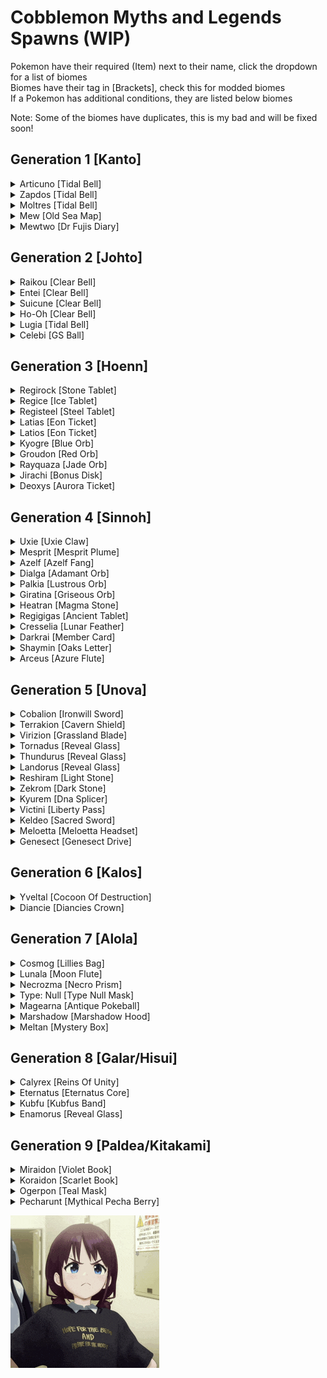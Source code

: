 # Cobblemon Myths and Legends Spawns (WIP)
<p>
Pokemon have their required (Item) next to their name, click the dropdown for a list of biomes<br>
Biomes have their tag in [Brackets], check this for modded biomes<br>
If a Pokemon has additional conditions, they are listed below biomes<br>

Note: Some of the biomes have duplicates, this is my bad and will be fixed soon!
</p>

## Generation 1 [Kanto]
<details> <!--Articuno-->
    <summary>Articuno [Tidal Bell]</summary>
    <br>
    Use <strong>Tidal Bell</strong> In:
    <ul>
    <br>
    <li>Frozen Ocean [minecraft:frozen_ocean]</li>
    <li>Frozen Peaks [minecraft:frozen_peaks]</li>
    <li>Frozen River [minecraft:frozen_river]</li>
    <li>Snowy Beach [minecraft:snowy_beach]</li>
    <li>Snowy Plains [minecraft:snowy_plains]</li>
    <li>Snowy Slopes [minecraft:snowy_slopes]</li>
    <li>Snowy Taiga [minecraft:snowy_taiga]</li>
    <li>Is Cold [#cobblemon:is_cold]</li>
    <li>Is Freezing [#cobblemon:is_freezing]</li>
    <li>Is Snowy Forest [#cobblemon:is_snowy_forest]</li>
    <li>Is Glacial [#cobblemon:is_glacial]</li>
    <li>Is Frozen Ocean [#cobblemon:is_frozen_ocean]</li>
    </ul>
    <p><strong>Required Conditions:</strong></p><ul>
    <li>3 Ice Stones In Inventory</li>
    </ul>
</details> <!--Articuno-->
<details> <!--Zapdos-->
    <summary>Zapdos [Tidal Bell]</summary>
    <br>
    Use <strong>Tidal Bell</strong> In:
    <ul>
    <br>
    <li>Plains [minecraft:plains]</li>
    <li>Savanna [minecraft:savanna]</li>
    <li>Is Sky [#cobblemon:is_sky]</li>
    <li>Is Mountain [#cobblemon:is_mountain]</li>
    </ul>
    <p><strong>Required Conditions:</strong></p><ul>
    <li>3 Thunder Stones In Inventory</li>
    </ul>
</details> <!--Zapdos-->
<details> <!--Moltres-->
    <summary>Moltres [Tidal Bell]</summary>
    <br>
    Use <strong>Tidal Bell</strong> In:
    <ul>
    <br>
    <li>Badlands [minecraft:badlands]</li>
    <li>Windswept Hills [minecraft:windswept_hills]</li>
    <li>Is Volcanic [#cobblemon:is_volcanic]</li>
    <li>Is Thermal [#cobblemon:is_thermal]</li>
    <li>Is Sky [#cobblemon:is_sky]</li>
    </ul>
    <p><strong>Required Conditions:</strong></p><ul>
    <li>3 Fire Stones In Inventory</li>
    </ul>
</details> <!--Moltres-->
<details> <!--Mew-->
    <summary>Mew [Old Sea Map]</summary>
    <br>
    Use <strong>Old Sea Map</strong> In:
    <ul>
    <br>
    <li>Is Jungle [#cobblemon:is_jungle]</li>
    <li>Bamboo Jungle [minecraft:bamboo_jungle]</li>
    <li>Jungle [minecraft:jungle]</li>
    <li>Is Jungle [#cobblemon:is_jungle]</li>
    <li>Is Lush [#cobblemon:is_lush]</li>
    <li>Is Bamboo [#cobblemon:is_bamboo]</li>
    </ul>
    <p><strong>No Other Conditons</strong></p>
</details> <!--Mew-->
<details> <!--Mewtwo-->
    <summary>Mewtwo [Dr Fujis Diary]</summary>
    <br>
    Use <strong>Dr Fujis Diary</strong> In:
    <ul>
    <br>
    <li>Windswept Gravelly Hills [minecraft:windswept_gravelly_hills]</li>
    <li>Dark Forest [minecraft:dark_forest]</li>
    <li>Deep Dark [minecraft:deep_dark]</li>
    <li>Is Cave [#cobblemon:is_cave]</li>
    <li>Is Deep Dark [#cobblemon:is_deep_dark]</li>
    <li>Is Spooky [#cobblemon:is_spooky]</li>
    </ul>
    <p><strong>No Other Conditons</strong></p>
</details> <!--Mewtwo-->

## Generation 2 [Johto]
<details> <!--Raikou-->
    <summary>Raikou [Clear Bell]</summary>
    <br>
    Use <strong>Clear Bell</strong> In:
    <ul>
    <br>
    <li>Plains [minecraft:plains]</li>
    <li>Savanna [minecraft:savanna]</li>
    <li>Savanna Plateau [minecraft:savanna_plateau]</li>
    <li>Is Plains [#cobblemon:is_plains]</li>
    <li>Is Grassland [#cobblemon:is_grassland]</li>
    <li>Is Arid [#cobblemon:is_arid]</li>
    </ul>
    <p><strong>Required Conditions:</strong></p><ul>
    <li>3 Thunder Stones In Inventory</li>
    </ul>
</details> <!--Raikou-->
<details> <!--Entei-->
    <summary>Entei [Clear Bell]</summary>
    <br>
    Use <strong>Clear Bell</strong> In:
    <ul>
    <br>
    <li>Badlands [minecraft:badlands]</li>
    <li>Eroded Badlands [minecraft:eroded_badlands]</li>  
    <li>Nether Wastes [minecraft:nether_wastes]</li>      
    <li>Savanna [minecraft:savanna]</li>
    <li>Windswept Hills [minecraft:windswept_hills]</li>  
    <li>Windswept Forest [minecraft:windswept_forest]</li>
    <li>Is Volcanic [#cobblemon:is_volcanic]</li>
    <li>Is Thermal [#cobblemon:is_thermal]</li>
    <li>Is Badlands [#cobblemon:is_badlands]</li>
    </ul>
    <p><strong>Required Conditions:</strong></p><ul>      
    <li>3 Fire Stones In Inventory</li>
    </ul>
</details> <!--Entei-->
<details> <!--Suicune-->
    <summary>Suicune [Clear Bell]</summary>
    <br>
    Use <strong>Clear Bell</strong> In:
    <ul>
    <br>
    <li>Frozen River [minecraft:frozen_river]</li>
    <li>River [minecraft:river]</li>
    <li>Is Freshwater [#cobblemon:is_freshwater]</li>
    <li>Is Cold Ocean [#cobblemon:is_cold_ocean]</li>
    </ul>
    <p><strong>Required Conditions:</strong></p><ul>
    <li>3 Water Stones In Inventory</li>
    </ul>
</details> <!--Suicune-->
<details> <!--Ho-Oh-->
    <summary>Ho-Oh [Clear Bell]</summary>
    <br>
    Use <strong>Clear Bell</strong> In:
    <ul>
    <br>
    <li>Meadow [minecraft:meadow]</li>
    <li>Sunflower Plains [minecraft:sunflower_plains]</li>
    <li>Flower Forest [minecraft:flower_forest]</li>
    <li>Is Sky [#cobblemon:is_sky]</li>
    <li>Sunflower Plains [minecraft:sunflower_plains]</li>
    <li>Is Summer [#cobblemon:is_summer]</li>
    <li>Meadow [minecraft:meadow]</li>
    <li>Sunflower Plains [minecraft:sunflower_plains]</li>
    <li>Flower Forest [minecraft:flower_forest]</li>
    <li>Is Sky [#cobblemon:is_sky]</li>
    <li>Sunflower Plains [#minecraft:sunflower_plains]</li>
    <li>Is Summer [#cobblemon:is_summer]</li>
    </ul>
    <p><strong>No Other Conditons</strong></p>
</details> <!--Ho-Oh-->
<details> <!--Lugia-->
    <summary>Lugia [Tidal Bell]</summary>
    <br>
    Use <strong>Tidal Bell</strong> In:
    <ul>
    <br>
    <li>Is Deep Ocean [#minecraft:is_deep_ocean]</li>
    <li>Deep Ocean [minecraft:deep_ocean]</li>
    <li>Ocean [minecraft:ocean]</li>
    <li>Is Deep Ocean [#cobblemon:is_deep_ocean]</li>
    <li>Is Ocean [#cobblemon:is_ocean]</li>
    <li>Is Cold Ocean [#cobblemon:is_cold_ocean]</li>
    <li>Is Deep Ocean [#cobblemon:is_deep_ocean]</li>
    <li>Deep Ocean [minecraft:deep_ocean]</li>
    <li>Ocean [minecraft:ocean]</li>
    <li>Is Deep Ocean [#cobblemon:is_deep_ocean]</li>
    <li>Is Ocean [#cobblemon:is_ocean]</li>
    <li>Is Cold Ocean [#cobblemon:is_cold_ocean]</li>
    </ul>
    <p><strong>No Other Conditons</strong></p>
</details> <!--Lugia-->
<details> <!--Celebi-->
    <summary>Celebi [GS Ball]</summary>
    <br>
    Use <strong>GS Ball</strong> In:
    <ul>
    <br>
    <li>Birch Forest [minecraft:birch_forest]</li>
    <li>Dark Forest [minecraft:dark_forest]</li>
    <li>Flower Forest [minecraft:flower_forest]</li>
    <li>Forest [minecraft:forest]</li>
    <li>Jungle [minecraft:jungle]</li>
    <li>Mangrove Swamp [minecraft:mangrove_swamp]</li>
    <li>Meadow [minecraft:meadow]</li>
    <li>Old Growth Birch Forest [minecraft:old_growth_birch_forest]</li>
    <li>Old Growth Pine Taiga [minecraft:old_growth_pine_taiga]</li>    
    <li>Old Growth Spruce Taiga [minecraft:old_growth_spruce_taiga]</li>
    <li>Swamp [minecraft:swamp]</li>
    <li>Is Forest [#cobblemon:is_forest]</li>
    <li>Is Magical [#cobblemon:is_magical]</li>
    <li>Is Lush [#cobblemon:is_lush]</li>
    <li>Cherry Grove [minecraft:cherry_grove]</li>
    <li>Is Spring [#cobblemon:is_spring]</li>
    </ul>
    <p><strong>No Other Conditons</strong></p>
</details> <!--Celebi-->

## Generation 3 [Hoenn]
<details> <!--Regirock-->
    <summary>Regirock [Stone Tablet]</summary>
    <br>
    Use <strong>Stone Tablet</strong> In:
    <ul>
    <br>
    <li>Desert [minecraft:desert]</li>
    <li>Is Desert [#byg:is_desert]</li>
    <li>Desert [#c:desert]</li>
    <li>Is Desert [#wythers:is_desert]</li>
    <li>Ancient Sands [terralith:ancient_sands]</li>
    <li>Desert Canyon [terralith:desert_canyon]</li>
    <li>Cave/desert Caves [terralith:cave/desert_caves]</li>
    <li>Desert Oasis [terralith:desert_oasis]</li>
    <li>Desert Spires [terralith:desert_spires]</li>
    <li>Lush Desert [terralith:lush_desert]</li>
    <li>Red Oasis [terralith:red_oasis]</li>
    <li>Sandstone Valley [terralith:sandstone_valley]</li>
    <li>Badlands Desert [wythers:badlands_desert]</li>
    <li>Desert Island [wythers:desert_island]</li>
    <li>Kwongan Heath [wythers:kwongan_heath]</li>
    <li>Outback Desert [wythers:outback_desert]</li>
    <li>Red Desert [wythers:red_desert]</li>
    <li>Sandy Jungle [wythers:sandy_jungle]</li>
    <li>Is Badlands [#minecraft:is_badlands]</li>
    <li>Mesa [#c:mesa]</li>
    <li>Ashen Savanna [terralith:ashen_savanna]</li>
    <li>Red Oasis [terralith:red_oasis]</li>
    <li>Warped Mesa [terralith:warped_mesa]</li>
    <li>White Mesa [terralith:white_mesa]</li>
    <li>Danakil Desert [wythers:danakil_desert]</li>
    <li>Is Badlands [#minecraft:is_badlands]</li>
    <li>Mesa [#c:mesa]</li>
    <li>Ashen Savanna [terralith:ashen_savanna]</li>
    <li>Red Oasis [terralith:red_oasis]</li>
    <li>Warped Mesa [terralith:warped_mesa]</li>
    <li>White Mesa [terralith:white_mesa]</li>
    <li>Danakil Desert [wythers:danakil_desert]</li>
    </ul>
    <p><strong>Required Conditions:</strong></p><ul>
    <li>Max Y-Level: 63</li>
    </ul>
</details> <!--Regirock-->
<details> <!--Regice-->
    <summary>Regice [Ice Tablet]</summary>
    <br>
    Use <strong>Ice Tablet</strong> In:
    <ul>
    <br>
    <li>Frozen River [minecraft:frozen_river]</li>
    <li>Jagged Peaks [minecraft:jagged_peaks]</li>
    <li>Snowy Beach [minecraft:snowy_beach]</li>
    <li>Snowy Plains [minecraft:snowy_plains]</li>
    <li>Snowy Slopes [minecraft:snowy_slopes]</li>
    <li>Is Frozen Ocean [#cobblemon:is_frozen_ocean]</li>
    <li>Is Glacial [#cobblemon:is_glacial]</li>
    <li>Is Snowy Forest [#cobblemon:is_snowy_forest]</li>
    <li>Is Snowy [#byg:is_snowy]</li>
    <li>Snowy [#c:snowy]</li>
    <li>Is Snowy [#forge:is_snowy]</li>
    <li>Cardinal Tundra [byg:cardinal_tundra]</li>
    <li>Emerald Peaks [terralith:emerald_peaks]</li>
    <li>Scarlet Mountains [terralith:scarlet_mountains]</li>
    <li>Skylands Winter [terralith:skylands_winter]</li>
    <li>Snowy Badlands [terralith:snowy_badlands]</li>
    <li>Crimson Tundra [wythers:crimson_tundra]</li>
    <li>Frozen Island [wythers:frozen_island]</li>
    <li>Snowy Bog [wythers:snowy_bog]</li>
    <li>Snowy Canyon [wythers:snowy_canyon]</li>
    <li>Snowy Peaks [wythers:snowy_peaks]</li>
    <li>Snowy Tundra [wythers:snowy_tundra]</li>
    <li>Is Freezing [#cobblemon:is_freezing]</li>
    <li>Is Peak [#cobblemon:is_peak]</li>
    <li>Is Taiga [#cobblemon:is_taiga]</li>
    <li>Is Tundra [#cobblemon:is_tundra]</li>
    <li>Is Cold [#byg:is_cold]</li>
    <li>Climate Cold [#c:climate_cold]</li>
    <li>Is Cold/overworld [#forge:is_cold/overworld]</li>
    <li>Berry Bog [wythers:berry_bog]</li>
    <li>Frozen River [minecraft:frozen_river]</li>
    <li>Jagged Peaks [minecraft:jagged_peaks]</li>
    <li>Snowy Beach [minecraft:snowy_beach]</li>
    <li>Snowy Plains [minecraft:snowy_plains]</li>
    <li>Snowy Slopes [minecraft:snowy_slopes]</li>
    <li>Is Frozen Ocean [#cobblemon:is_frozen_ocean]</li>
    <li>Is Glacial [#cobblemon:is_glacial]</li>
    <li>Is Snowy Forest [#cobblemon:is_snowy_forest]</li>
    <li>Is Snowy [#byg:is_snowy]</li>
    <li>Snowy [#c:snowy]</li>
    <li>Is Snowy [#forge:is_snowy]</li>
    <li>Cardinal Tundra [byg:cardinal_tundra]</li>
    <li>Emerald Peaks [terralith:emerald_peaks]</li>
    <li>Scarlet Mountains [terralith:scarlet_mountains]</li>
    <li>Skylands Winter [terralith:skylands_winter]</li>
    <li>Snowy Badlands [terralith:snowy_badlands]</li>
    <li>Crimson Tundra [wythers:crimson_tundra]</li>
    <li>Frozen Island [wythers:frozen_island]</li>
    <li>Snowy Bog [wythers:snowy_bog]</li>
    <li>Snowy Canyon [wythers:snowy_canyon]</li>
    <li>Snowy Peaks [wythers:snowy_peaks]</li>
    <li>Snowy Tundra [wythers:snowy_tundra]</li>
    <li>Is Freezing [#cobblemon:is_freezing]</li>
    <li>Is Peak [#cobblemon:is_peak]</li>
    <li>Is Taiga [#cobblemon:is_taiga]</li>
    <li>Is Tundra [#cobblemon:is_tundra]</li>
    <li>Is Cold [#byg:is_cold]</li>
    <li>Climate Cold [#c:climate_cold]</li>
    <li>Is Cold/overworld [#forge:is_cold/overworld]</li>
    <li>Berry Bog [wythers:berry_bog]</li>
    </ul>
    <p><strong>No Other Conditons</strong></p>
</details> <!--Regice-->
<details> <!--Registeel-->
    <summary>Registeel [Steel Tablet]</summary>
    <br>
    Use <strong>Steel Tablet</strong> In:
    <ul>
    <br>
    <li>Deep Dark [minecraft:deep_dark]</li>
    <li>Is Deep Dark [#cobblemon:is_deep_dark]</li>
    <li>Village [#minecraft:village]</li>
    <li>Village [#minecraft:village]</li>
    </ul>
    <p><strong>Required Conditions:</strong></p><ul>
    <li>Needed Nearby Blocks:
        <ul>
        <li>Iron Block</li>
        </ul></li>
    </ul>
</details> <!--Registeel-->
<details> <!--Latias-->
    <summary>Latias [Eon Ticket]</summary>
    <br>
    Use <strong>Eon Ticket</strong> In:
    <ul>
    <br>
    <li>Mirage Isles [terralith:mirage_isles]</li>
    <li>Flower Forest [minecraft:flower_forest]</li>
    <li>Birch Forest [minecraft:birch_forest]</li>
    <li>Is Coast [#cobblemon:is_coast]</li>
    <li>Is Temperate [#cobblemon:is_temperate]</li>
    <li>Is Beach [#cobblemon:is_beach]</li>
    </ul>
    <p><strong>No Other Conditons</strong></p>
</details> <!--Latias-->
<details> <!--Latios-->
    <summary>Latios [Eon Ticket]</summary>
    <br>
    Use <strong>Eon Ticket</strong> In:
    <ul>
    <br>
    <li>Mirage Isles [terralith:mirage_isles]</li>
    <li>Plains [minecraft:plains]</li>
    <li>Mountain Edge [minecraft:mountain_edge]</li>
    <li>Is Coast [#cobblemon:is_coast]</li>
    <li>Is Temperate [#cobblemon:is_temperate]</li>
    <li>Is Beach [#cobblemon:is_beach]</li>
    </ul>
    <p><strong>No Other Conditons</strong></p>
</details> <!--Latios-->
<details> <!--Kyogre-->
    <summary>Kyogre [Blue Orb]</summary>
    <br>
    Use <strong>Blue Orb</strong> In:
    <ul>
    <br>
    <li>Is Ocean [#cobblemon:is_ocean]</li>
    <li>Deep Cold Ocean [minecraft:deep_cold_ocean]</li>
    <li>Deep Frozen Ocean [minecraft:deep_frozen_ocean]</li>
    <li>Deep Ocean [minecraft:deep_ocean]</li>
    <li>Ocean [minecraft:ocean]</li>
    <li>Is Deep Ocean [#cobblemon:is_deep_ocean]</li>
    <li>Is Ocean [#cobblemon:is_ocean]</li>
    </ul>
    <p><strong>No Other Conditons</strong></p>
</details> <!--Kyogre-->
<details> <!--Groudon-->
    <summary>Groudon [Red Orb]</summary>
    <br>
    Use <strong>Red Orb</strong> In:
    <ul>
    <br>
    <li>Is Volcanic [#cobblemon:is_volcanic]</li>       
    <li>Badlands [minecraft:badlands]</li>
    <li>Desert [minecraft:desert]</li>
    <li>Eroded Badlands [minecraft:eroded_badlands]</li>
    <li>Is Volcanic [#cobblemon:is_volcanic]</li>       
    <li>Is Desert [#cobblemon:is_desert]</li>
    <li>Is Arid [#cobblemon:is_arid]</li>
    <li>Is Thermal [#cobblemon:is_thermal]</li>
    </ul>
    <p><strong>No Other Conditons</strong></p>
</details> <!--Groudon-->
<details> <!--Rayquaza-->
    <summary>Rayquaza [Jade Orb]</summary>
    <br>
    Use <strong>Jade Orb</strong> In:
    <ul>
    <br>
    <li>Skylands Autumn [terralith:skylands_autumn]</li>
    <li>Skylands Spring [terralith:skylands_spring]</li>
    <li>Skylands Summer [terralith:skylands_summer]</li>
    <li>Skylands Winter [terralith:skylands_winter]</li>
    <li>Is Jungle [#cobblemon:is_jungle]</li>
    <li>Is Jungle [#minecraft:is_jungle]</li>
    <li>Is Sky [#cobblemon:is_sky]</li>
    <li>Is Highlands [#cobblemon:is_highlands]</li>
    <li>End Highlands [minecraft:end_highlands]</li>
    <li>Is End [#minecraft:is_end]</li>
    <li>Is End [#cobblemon:is_end]</li>
    <li>Is Jungle [#cobblemon:is_jungle]</li>
    <li>Is Jungle [#minecraft:is_jungle]</li>
    </ul>
    <p><strong>No Other Conditons</strong></p>
</details> <!--Rayquaza-->
<details> <!--Jirachi-->
    <summary>Jirachi [Bonus Disk]</summary>
    <br>
    Use <strong>Bonus Disk</strong> In:
    <ul>
    <br>
    <li>Mushroom Fields [minecraft:mushroom_fields]</li>
    <li>Windswept Gravelly Hills [minecraft:windswept_gravelly_hills]</li>
    <li>Is Magical [#cobblemon:is_magical]</li>
    <li>Is Sparse [#cobblemon:is_sparse]</li>
    </ul>
    <p><strong>No Other Conditons</strong></p>
</details> <!--Jirachi-->
<details> <!--Deoxys-->
    <summary>Deoxys [Aurora Ticket]</summary>
    <br>
    Use <strong>Aurora Ticket</strong> In:
    <ul>
    <br>
    <li>The End [minecraft:the_end]</li>
    <li>End Barrens [minecraft:end_barrens]</li>
    <li>End Highlands [minecraft:end_highlands]</li>        
    <li>End Midlands [minecraft:end_midlands]</li>
    <li>Small End Islands [minecraft:small_end_islands]</li>
    <li>Is End [#cobblemon:is_end]</li>
    </ul>
    <p><strong>No Other Conditons</strong></p>
</details> <!--Deoxys-->

## Generation 4 [Sinnoh]
<details> <!--Uxie-->
    <summary>Uxie [Uxie Claw]</summary>
    <br>
    Use <strong>Uxie Claw</strong> In:
    <ul>
    <br>
    <li>Mangrove Swamp [minecraft:mangrove_swamp]</li>
    <li>Swamp [minecraft:swamp]</li>
    <li>Is Swamp [#byg:is_swamp]</li>
    <li>Swamp [#c:swamp]</li>
    <li>Is Swamp [#forge:is_swamp]</li>
    <li>Is Swamp [#wythers:is_swamp]</li>
    <li>Ice Marsh [terralith:ice_marsh]</li>
    <li>Orchid Swampc [terralith:orchid_swampc]</li>
    <li>Billabong [wythers:billabong]</li>
    <li>Is River [#cobblemon:is_river]</li>
    <li>Lantern River [wythers:lantern_river]</li>
    <li>Is River [#minecraft:is_river]</li>
    <li>Tropical Forest River [wythers:tropical_forest_river]</li>
    <li>Is Freshwater [#cobblemon:is_freshwater]</li>
    </ul>
    <p><strong>No Other Conditons</strong></p>
</details> <!--Uxie-->
<details> <!--Mesprit-->
    <summary>Mesprit [Mesprit Plume]</summary>
    <br>
    Use <strong>Mesprit Plume</strong> In:
    <ul>
    <br>
    <li>Mangrove Swamp [minecraft:mangrove_swamp]</li>
    <li>Swamp [minecraft:swamp]</li>
    <li>Is Swamp [#byg:is_swamp]</li>
    <li>Swamp [#c:swamp]</li>
    <li>Is Swamp [#forge:is_swamp]</li>
    <li>Is Swamp [#wythers:is_swamp]</li>
    <li>Ice Marsh [terralith:ice_marsh]</li>
    <li>Orchid Swamp [terralith:orchid_swamp]</li>
    <li>Billabong [wythers:billabong]</li>
    <li>Is River [#cobblemon:is_river]</li>
    <li>Lantern River [wythers:lantern_river]</li>
    <li>Is River [#minecraft:is_river]</li>
    <li>Tropical Forest River [wythers:tropical_forest_river]</li>
    <li>Is Freshwater [#cobblemon:is_freshwater]</li>
    </ul>
    <p><strong>No Other Conditons</strong></p>
</details> <!--Mesprit-->
<details> <!--Azelf-->
    <summary>Azelf [Azelf Fang]</summary>
    <br>
    Use <strong>Azelf Fang</strong> In:
    <ul>
    <br>
    <li>Mangrove Swamp [minecraft:mangrove_swamp]</li>
    <li>Swamp [minecraft:swamp]</li>
    <li>Is Swamp [#byg:is_swamp]</li>
    <li>Swamp [#c:swamp]</li>
    <li>Is Swamp [#forge:is_swamp]</li>
    <li>Is Swamp [#wythers:is_swamp]</li>
    <li>Ice Marsh [terralith:ice_marsh]</li>
    <li>Orchid Swampc [terralith:orchid_swampc]</li>
    <li>Billabong [wythers:billabong]</li>
    <li>Is River [#cobblemon:is_river]</li>
    <li>Lantern River [wythers:lantern_river]</li>
    <li>Is River [#minecraft:is_river]</li>
    <li>Tropical Forest River [wythers:tropical_forest_river]</li>
    <li>Is Freshwater [#cobblemon:is_freshwater]</li>
    </ul>
    <p><strong>No Other Conditons</strong></p>
</details> <!--Azelf-->
<details> <!--Dialga-->
    <summary>Dialga [Adamant Orb]</summary>
    <br>
    Use <strong>Adamant Orb</strong> In:
    <ul>
    <br>
    <li>Mountain Edge [minecraft:mountain_edge]</li>
    <li>Stony Peaks [minecraft:stony_peaks]</li>
    <li>Is Highlands [#cobblemon:is_highlands]</li>
    <li>Is Peak [#cobblemon:is_peak]</li>
    <li>Is Mountain [#cobblemon:is_mountain]</li>
    </ul>
    <p><strong>No Other Conditons</strong></p>
</details> <!--Dialga-->
<details> <!--Palkia-->
    <summary>Palkia [Lustrous Orb]</summary>
    <br>
    Use <strong>Lustrous Orb</strong> In:
    <ul>
    <br>
    <li>Skylands Winter [terralith:skylands_winter]</li>
    <li>The End [minecraft:the_end]</li>
    <li>End Barrens [minecraft:end_barrens]</li>
    <li>End Highlands [minecraft:end_highlands]</li>
    <li>End Midlands [minecraft:end_midlands]</li>
    <li>Small End Islands [minecraft:small_end_islands]</li>
    <li>Skylands Winter [terralith:skylands_winter]</li>
    <li>The End [minecraft:the_end]</li>
    <li>End Barrens [minecraft:end_barrens]</li>
    <li>End Highlands [minecraft:end_highlands]</li>
    <li>End Midlands [minecraft:end_midlands]</li>
    <li>Is End [#cobblemon:is_end]</li>
    <li>Small End Islands [minecraft:small_end_islands]</li>
    </ul>
    <p><strong>No Other Conditons</strong></p>
</details> <!--Palkia-->
<details> <!--Giratina-->
    <summary>Giratina [Griseous Orb]</summary>
    <br>
    Use <strong>Griseous Orb</strong> In:
    <ul>
    <br>
    <li>Soul Sand Valley [minecraft:soul_sand_valley]</li>
    <li>The End [minecraft:the_end]</li>
    <li>Is Nether [#cobblemon:is_nether]</li>
    <li>Is Spooky [#cobblemon:is_spooky]</li>
    <li>Is Nether Wasteland [#cobblemon:is_nether_wasteland]</li>
    </ul>
    <p><strong>No Other Conditons</strong></p>
</details> <!--Giratina-->
<details> <!--Heatran-->
    <summary>Heatran [Magma Stone]</summary>
    <br>
    Use <strong>Magma Stone</strong> In:
    <ul>
    <br>
    <li>Nether Wastes [minecraft:nether_wastes]</li>
    <li>Basalt Deltas [minecraft:basalt_deltas]</li>
    <li>Crimson Forest [minecraft:crimson_forest]</li>
    </ul>
    <p><strong>No Other Conditons</strong></p>
</details> <!--Heatran-->
<details> <!--Regigigas-->
    <summary>Regigigas [Ancient Tablet]</summary>
    <br>
    Use <strong>Ancient Tablet</strong> In:
    <ul>
    <br>
    <li>Is Deep Dark [#cobblemon:is_deep_dark]</li>
    <li>Is Savanna [#minecraft:is_savanna]</li>
    <li>Savanna Plateau [#minecraft:savanna_plateau]</li>
    <li>Is Dark Forest [#wythers:is_dark_forest]</li>
    <li>Savanna Slopes [terralith:savanna_slopes]</li>
    <li>Ashen Savanna [terralith:ashen_savanna]</li>
    <li>Fractured Savanna [terralith:fractured_savanna]</li>
    <li>Savanna Badlands [terralith:savanna_badlands]</li>
    <li>Savanna Slopes [terralith:savanna_slopes]</li>
    <li>Savanna Plateau [minecraft:savanna_plateau]</li>
    <li>Is Savanna [#cobblemon:is_savanna]</li>
    <li>Is Savanna [#minecraft:is_savanna]</li>
    <li>Savanna Plateau [#minecraft:savanna_plateau]</li>
    <li>Is Dark Forest [#wythers:is_dark_forest]</li>
    <li>Savanna Slopes [terralith:savanna_slopes]</li>
    <li>Ashen Savanna [terralith:ashen_savanna]</li>
    <li>Fractured Savanna [terralith:fractured_savanna]</li>
    <li>Savanna Badlands [terralith:savanna_badlands]</li>
    <li>Savanna Slopes [terralith:savanna_slopes]</li>
    <li>Savanna Plateau [minecraft:savanna_plateau]</li>
    <li>Is Savanna [#cobblemon:is_savanna]</li>
    </ul>
    <p><strong>No Other Conditons</strong></p>
</details> <!--Regigigas-->
<details> <!--Cresselia-->
    <summary>Cresselia [Lunar Feather]</summary>
    <br>
    Use <strong>Lunar Feather</strong> In:
    <ul>
    <br>
    <li>Mushroom Fields [minecraft:mushroom_fields]</li>
    <li>Mushroom Field Shore [minecraft:mushroom_field_shore]</li>
    <li>Snowy Tundra [minecraft:snowy_tundra]</li>
    </ul>
    <p><strong>Required Conditions:</strong></p><ul>
    <li>Moon Phase: Waning Gibbous</li>
    <li>Sky Must Not Be Blocked (Fluids Will Not Block)</li>
    <li>Time: Night</li>
    </ul>
</details> <!--Cresselia-->
<details> <!--Darkrai-->
    <summary>Darkrai [Member Card]</summary>
    <br>
    Use <strong>Member Card</strong> In:
    <ul>
    <br>
    <li>Dark Forest [minecraft:dark_forest]</li>
    <li>Swamp [minecraft:swamp]</li>
    <li>Is Spooky [#cobblemon:is_spooky]</li>
    <li>Is Dark [#cobblemon:is_dark]</li>
    <li>Is Deep Dark [#cobblemon:is_deep_dark]</li>
    </ul>
    <p><strong>No Other Conditons</strong></p>
</details> <!--Darkrai-->
<details> <!--Shaymin-->
    <summary>Shaymin [Oaks Letter]</summary>
    <br>
    Use <strong>Oaks Letter</strong> In:
    <ul>
    <br>
    <li>Sunflower Plains [minecraft:sunflower_plains]</li>
    <li>Flower Forest [minecraft:flower_forest]</li>
    <li>Flower Forest [minecraft:flower_forest]</li>
    <li>Meadow [minecraft:meadow]</li>
    <li>Blooming Plateau [terralith:blooming_plateau]</li>
    <li>Blooming Valley [terralith:blooming_valley]</li>
    <li>Lavender Valley [terralith:lavender_valley]</li>
    <li>Sakura Grove [terralith:sakura_grove]</li>
    <li>Sakura Valley [terralith:sakura_valley]</li>
    <li>Is Floral [#cobblemon:is_floral]</li>
    <li>Is Grassland [#cobblemon:is_grassland]</li>
    <li>Is Lush [#cobblemon:is_lush]</li>
    </ul>
    <p><strong>No Other Conditons</strong></p>
</details> <!--Shaymin-->
<details> <!--Arceus-->
    <summary>Arceus [Azure Flute]</summary>
    <br>
    Use <strong>Azure Flute</strong> In:
    <ul>
    <br>
    <li>The End [minecraft:the_end]</li>
    <li>End Barrens [minecraft:end_barrens]</li>
    <li>End Highlands [minecraft:end_highlands]</li>        
    <li>End Midlands [minecraft:end_midlands]</li>
    <li>Small End Islands [minecraft:small_end_islands]</li>
    <li>Dark Forest [minecraft:dark_forest]</li>
    <li>Is Magical [#byg:is_magical]</li>
    <li>Is Dark Forest [#wythers:is_dark_forest]</li>
    <li>Skyris Vale [byg:skyris_vale]</li>
    <li>Amethyst Canyon [terralith:amethyst_canyon]</li>
    <li>Amethyst Rainforest [terralith:amethyst_rainforest]</li>
    <li>Mirage Isles [terralith:mirage_isles]</li>
    <li>Moonlight Grove [terralith:moonlight_grove]</li>
    <li>Moonlight Valley [terralith:moonlight_valley]</li>
    <li>Lantern River [wythers:lantern_river]</li>
    <li>Mushroom Island [wythers:mushroom_island]</li>
    <li>Snowy Thermal Taiga [wythers:snowy_thermal_taiga]</li>
    <li>Is End [#cobblemon:is_end]</li>
    </ul>
    <p><strong>No Other Conditons</strong></p>
</details> <!--Arceus-->

## Generation 5 [Unova]
<details> <!--Cobalion-->
    <summary>Cobalion [Ironwill Sword]</summary>
    <br>
    Use <strong>Ironwill Sword</strong> In:
    <ul>
    <br>
    <li>Is Hill [#minecraft:is_hill]</li>
    <li>Is Highlands [#cobblemon:is_highlands]</li>
    <li>Mountain Slope [#c:mountain_slope]</li>
    <li>Is Slope [#forge:is_slope]</li>
    <li>Blooming Valley [terralith:blooming_valley]</li>
    <li>Forested Highlands [terralith:forested_highlands]</li>
    <li>Lavender Valley [terralith:lavender_valley]</li>
    <li>Lush Valley [terralith:lush_valley]</li>
    <li>Moonlight Valley [terralith:moonlight_valley]</li>
    <li>Sakura Valley [terralith:sakura_valley]</li>
    <li>Savanna Slopes [terralith:savanna_slopes]</li>
    <li>Temperate Highlands [terralith:temperate_highlands]</li>
    <li>Yosemite Lowlands [terralith:yosemite_lowlands]</li>
    <li>Autumnal Crags [wythers:autumnal_crags]</li>
    <li>Ayers Rock [wythers:ayers_rock]</li>
    <li>Icy Crags [wythers:icy_crags]</li>
    <li>Old Growth Taiga Crags [wythers:old_growth_taiga_crags]</li>
    <li>Taiga Crags [wythers:taiga_crags]</li>
    <li>Temperate Rainforest Crags [wythers:temperate_rainforest_crags]</li>
    <li>Thermal Taiga Crags [wythers:thermal_taiga_crags]</li>
    <li>Windswept Jungle [wythers:windswept_jungle]</li>
    <li>Is Mountain [#minecraft:is_mountain]</li>
    <li>Is Hills [#cobblemon:is_hills]</li>
    <li>Is Mountain [#forge:is_mountain]</li>
    <li>Stony Spires [terralith:stony_spires]</li>
    <li>Volcanic Peaks [terralith:volcanic_peaks]</li>
    <li>Windswept Spires [terralith:windswept_spires]</li>
    <li>Yosemite Cliffs [terralith:yosemite_cliffs]</li>
    <li>Tibesti Mountains [wythers:tibesti_mountains]</li>
    </ul>
    <p><strong>No Other Conditons</strong></p>
</details> <!--Cobalion-->
<details> <!--Terrakion-->
    <summary>Terrakion [Cavern Shield]</summary>
    <br>
    Use <strong>Cavern Shield</strong> In:
    <ul>
    <br>
    <li>Is Hill [#minecraft:is_hill]</li>
    <li>Is Highlands [#cobblemon:is_highlands]</li>
    <li>Mountain Slope [#c:mountain_slope]</li>
    <li>Is Slope [#forge:is_slope]</li>
    <li>Blooming Valley [terralith:blooming_valley]</li>
    <li>Forested Highlands [terralith:forested_highlands]</li>
    <li>Lavender Valley [terralith:lavender_valley]</li>
    <li>Lush Valley [terralith:lush_valley]</li>
    <li>Moonlight Valley [terralith:moonlight_valley]</li>
    <li>Sakura Valley [terralith:sakura_valley]</li>
    <li>Savanna Slopes [terralith:savanna_slopes]</li>
    <li>Temperate Highlands [terralith:temperate_highlands]</li>
    <li>Yosemite Lowlands [terralith:yosemite_lowlands]</li>
    <li>Autumnal Crags [wythers:autumnal_crags]</li>
    <li>Ayers Rock [wythers:ayers_rock]</li>
    <li>Icy Crags [wythers:icy_crags]</li>
    <li>Old Growth Taiga Crags [wythers:old_growth_taiga_crags]</li>
    <li>Taiga Crags [wythers:taiga_crags]</li>
    <li>Temperate Rainforest Crags [wythers:temperate_rainforest_crags]</li>
    <li>Thermal Taiga Crags [wythers:thermal_taiga_crags]</li>
    <li>Windswept Jungle [wythers:windswept_jungle]</li>
    <li>Is Mountain [#minecraft:is_mountain]</li>
    <li>Is Hills [#cobblemon:is_hills]</li>
    <li>Is Mountain [#forge:is_mountain]</li>
    <li>Stony Spires [terralith:stony_spires]</li>
    <li>Volcanic Peaks [terralith:volcanic_peaks]</li>
    <li>Windswept Spires [terralith:windswept_spires]</li>
    <li>Yosemite Cliffs [terralith:yosemite_cliffs]</li>
    <li>Tibesti Mountains [wythers:tibesti_mountains]</li>
    </ul>
    <p><strong>No Other Conditons</strong></p>
</details> <!--Terrakion-->
<details> <!--Virizion-->
    <summary>Virizion [Grassland Blade]</summary>
    <br>
    Use <strong>Grassland Blade</strong> In:
    <ul>
    <br>
    <li>Is Hill [#minecraft:is_hill]</li>
    <li>Is Highlands [#cobblemon:is_highlands]</li>
    <li>Mountain Slope [#c:mountain_slope]</li>
    <li>Is Slope [#forge:is_slope]</li>
    <li>Blooming Valley [terralith:blooming_valley]</li>
    <li>Forested Highlands [terralith:forested_highlands]</li>
    <li>Lavender Valley [terralith:lavender_valley]</li>
    <li>Lush Valley [terralith:lush_valley]</li>
    <li>Moonlight Valley [terralith:moonlight_valley]</li>
    <li>Sakura Valley [terralith:sakura_valley]</li>
    <li>Savanna Slopes [terralith:savanna_slopes]</li>
    <li>Temperate Highlands [terralith:temperate_highlands]</li>
    <li>Yosemite Lowlands [terralith:yosemite_lowlands]</li>
    <li>Autumnal Crags [wythers:autumnal_crags]</li>
    <li>Ayers Rock [wythers:ayers_rock]</li>
    <li>Icy Crags [wythers:icy_crags]</li>
    <li>Old Growth Taiga Crags [wythers:old_growth_taiga_crags]</li>
    <li>Taiga Crags [wythers:taiga_crags]</li>
    <li>Temperate Rainforest Crags [wythers:temperate_rainforest_crags]</li>
    <li>Thermal Taiga Crags [wythers:thermal_taiga_crags]</li>
    <li>Windswept Jungle [wythers:windswept_jungle]</li>
    <li>Is Mountain [#minecraft:is_mountain]</li>
    <li>Is Hills [#cobblemon:is_hills]</li>
    <li>Is Mountain [#forge:is_mountain]</li>
    <li>Stony Spires [terralith:stony_spires]</li>
    <li>Volcanic Peaks [terralith:volcanic_peaks]</li>
    <li>Windswept Spires [terralith:windswept_spires]</li>
    <li>Yosemite Cliffs [terralith:yosemite_cliffs]</li>
    <li>Tibesti Mountains [wythers:tibesti_mountains]</li>
    </ul>
    <p><strong>No Other Conditons</strong></p>
</details> <!--Virizion-->
<details> <!--Tornadus-->
    <summary>Tornadus [Reveal Glass]</summary>
    <br>
    Use <strong>Reveal Glass</strong> In:
    <ul>
    <br>
    <li>Jungle [minecraft:jungle]</li>
    <li>Bamboo Jungle [minecraft:bamboo_jungle]</li>
    <li>Jungle Edge [minecraft:jungle_edge]</li>
    </ul>
    <p><strong>Required Conditions:</strong></p><ul>
    <li>Must Be Thundering (Rain Does Not Count)</li>
    </ul>
</details> <!--Tornadus-->
<details> <!--Thundurus-->
    <summary>Thundurus [Reveal Glass]</summary>
    <br>
    Use <strong>Reveal Glass</strong> In:
    <ul>
    <br>
    <li>Plains [minecraft:plains]</li>
    <li>Mountains [minecraft:mountains]</li>
    <li>Badlands [minecraft:badlands]</li>
    </ul>
    <p><strong>Required Conditions:</strong></p><ul>
    <li>Must Be Thundering (Rain Does Not Count)</li>
    </ul>
</details> <!--Thundurus-->
<details> <!--Landorus-->
    <summary>Landorus [Reveal Glass]</summary>
    <br>
    Use <strong>Reveal Glass</strong> In:
    <ul>
    <br>
    <li>Savanna [minecraft:savanna]</li>
    <li>Sunflower Plains [minecraft:sunflower_plains]</li>
    <li>Desert [minecraft:desert]</li>
    </ul>
    <p><strong>Required Conditions:</strong></p><ul>
    <li>Must Be Thundering (Rain Does Not Count)</li>
    </ul>
</details> <!--Landorus-->
<details> <!--Reshiram-->
    <summary>Reshiram [Light Stone]</summary>
    <br>
    Use <strong>Light Stone</strong> In:
    <ul>
    <br>
    <li>Savanna [minecraft:savanna]</li>
    <li>Sunflower Plains [minecraft:sunflower_plains]</li>
    <li>Desert [minecraft:desert]</li>
    </ul>
    <p><strong>Required Conditions:</strong></p><ul>
    <li>Min Light Level: 8</li>
    <li>Max Light Level: 15</li>
    </ul>
</details> <!--Reshiram-->
<details> <!--Zekrom-->
    <summary>Zekrom [Dark Stone]</summary>
    <br>
    Use <strong>Dark Stone</strong> In:
    <ul>
    <br>
    <li>Swamp [minecraft:swamp]</li>
    <li>Dark Forest [minecraft:dark_forest]</li>
    <li>Roofed Forest [minecraft:roofed_forest]</li>
    </ul>
    <p><strong>Required Conditions:</strong></p><ul>
    <li>Min Light Level: 0</li>
    <li>Max Light Level: 7</li>
    </ul>
</details> <!--Zekrom-->
<details> <!--Kyurem-->
    <summary>Kyurem [Dna Splicer]</summary>
    <br>
    Use <strong>Dna Splicer</strong> In:
    <ul>
    <br>
    <li>Frozen Peaks [minecraft:frozen_peaks]</li>
    <li>Snowy Slopes [minecraft:snowy_slopes]</li>
    <li>Snowy Taiga [minecraft:snowy_taiga]</li>
    <li>Is Freezing [#cobblemon:is_freezing]</li>
    <li>Is Glacial [#cobblemon:is_glacial]</li>
    <li>Is Snowy Forest [#cobblemon:is_snowy_forest]</li>
    </ul>
    <p><strong>No Other Conditons</strong></p>
</details> <!--Kyurem-->
<details> <!--Victini-->
    <summary>Victini [Liberty Pass]</summary>
    <br>
    Use <strong>Liberty Pass</strong> In:
    <ul>
    <br>
    <li>Badlands [minecraft:badlands]</li>
    <li>Eroded Badlands [minecraft:eroded_badlands]</li>
    <li>Savanna [minecraft:savanna]</li>
    <li>Is Volcanic [#cobblemon:is_volcanic]</li>
    <li>Is Thermal [#cobblemon:is_thermal]</li>
    <li>Is Savanna [#cobblemon:is_savanna]</li>
    </ul>
    <p><strong>No Other Conditons</strong></p>
</details> <!--Victini-->
<details> <!--Keldeo-->
    <summary>Keldeo [Sacred Sword]</summary>
    <br>
    Use <strong>Sacred Sword</strong> In:
    <ul>
    <br>
    <li>Is Hill [#minecraft:is_hill]</li>
    <li>Is Highlands [#cobblemon:is_highlands]</li>
    <li>Mountain Slope [#c:mountain_slope]</li>
    <li>Is Slope [#forge:is_slope]</li>
    <li>Blooming Valley [terralith:blooming_valley]</li>
    <li>Forested Highlands [terralith:forested_highlands]</li>
    <li>Lavender Valley [terralith:lavender_valley]</li>
    <li>Lush Valley [terralith:lush_valley]</li>
    <li>Moonlight Valley [terralith:moonlight_valley]</li>
    <li>Sakura Valley [terralith:sakura_valley]</li>
    <li>Savanna Slopes [terralith:savanna_slopes]</li>
    <li>Temperate Highlands [terralith:temperate_highlands]</li>
    <li>Yosemite Lowlands [terralith:yosemite_lowlands]</li>
    <li>Autumnal Crags [wythers:autumnal_crags]</li>
    <li>Ayers Rock [wythers:ayers_rock]</li>
    <li>Icy Crags [wythers:icy_crags]</li>
    <li>Old Growth Taiga Crags [wythers:old_growth_taiga_crags]</li>
    <li>Taiga Crags [wythers:taiga_crags]</li>
    <li>Temperate Rainforest Crags [wythers:temperate_rainforest_crags]</li>
    <li>Thermal Taiga Crags [wythers:thermal_taiga_crags]</li>
    <li>Windswept Jungle [wythers:windswept_jungle]</li>
    <li>Is Mountain [#minecraft:is_mountain]</li>
    <li>Is Hills [#cobblemon:is_hills]</li>
    <li>Is Mountain [#forge:is_mountain]</li>
    <li>Stony Spires [terralith:stony_spires]</li>
    <li>Volcanic Peaks [terralith:volcanic_peaks]</li>
    <li>Windswept Spires [terralith:windswept_spires]</li>
    <li>Yosemite Cliffs [terralith:yosemite_cliffs]</li>
    <li>Tibesti Mountains [wythers:tibesti_mountains]</li>
    </ul>
    <p><strong>No Other Conditons</strong></p>
</details> <!--Keldeo-->
<details> <!--Meloetta-->
    <summary>Meloetta [Meloetta Headset]</summary>
    <br>
    Use <strong>Meloetta Headset</strong> In:
    <ul>
    <br>
    <li>Cherry Grove [minecraft:cherry_grove]</li>
    <li>Flower Forest [minecraft:flower_forest]</li>
    <li>Meadow [minecraft:meadow]</li>
    <li>Sunflower Plains [minecraft:sunflower_plains]</li>
    <li>Is Floral [#byg:is_floral]</li>
    <li>Floral [#c:floral]</li>
    <li>Flower Forests [#c:flower_forests]</li>
    <li>Amaranth Fields [byg:amaranth_fields]</li>
    <li>Allium Fields [byg:allium_fields]</li>
    <li>Rose Fields [byg:rose_fields]</li>
    <li>Skyris Vale [byg:skyris_vale]</li>
    <li>Cherry Blossom Forest [byg:cherry_blossom_forest]</li>
    <li>Orchard [byg:orchard]</li>
    <li>Blooming Plateau [terralith:blooming_plateau]</li>
    <li>Blooming Valley [terralith:blooming_valley]</li>
    <li>Lavender Forest [terralith:lavender_forest]</li>
    <li>Lavender Valley [terralith:lavender_valley]</li>
    <li>Sakura Grove [terralith:sakura_grove]</li>
    <li>Sakura Valley [terralith:sakura_valley]</li>
    <li>Autumnal Flower Forest [wythers:autumnal_flower_forest]</li>
    <li>Flowering Pantanal [wythers:flowering_pantanal]</li>
    <li>Jacaranda Savanna [wythers:jacaranda_savanna]</li>
    <li>Lapacho Plains [wythers:lapacho_plains]</li>
    <li>Sakura Forest [wythers:sakura_forest]</li>
    <li>Spring Flower Fields [wythers:spring_flower_fields]</li>
    <li>Spring Flower Forest [wythers:spring_flower_forest]</li>
    </ul>
    <p><strong>No Other Conditons</strong></p>
</details> <!--Meloetta-->
<details> <!--Genesect-->
    <summary>Genesect [Genesect Drive]</summary>
    <br>
    Use <strong>Genesect Drive</strong> In:
    <ul>
    <br>
    <li>Is Deep Dark [#cobblemon:is_deep_dark]</li>
    <li>The End [minecraft:the_end]</li>
    <li>End Barrens [minecraft:end_barrens]</li>
    <li>End Highlands [minecraft:end_highlands]</li>
    <li>End Midlands [minecraft:end_midlands]</li>
    <li>Small End Islands [minecraft:small_end_islands]</li>
    </ul>
    <p><strong>Required Conditions:</strong></p><ul>
    <li>Needed Nearby Blocks:
        <ul>
        <li>Iron Block</li>
        </ul></li>
    </ul>
</details> <!--Genesect-->

## Generation 6 [Kalos]
<details> <!--Yveltal-->
    <summary>Yveltal [Cocoon Of Destruction]</summary>
    <br>
    Use <strong>Cocoon Of Destruction</strong> In:
    <ul>
    <br>
    <li>Dark Forest [minecraft:dark_forest]</li>
    <li>Swamp [minecraft:swamp]</li>
    </ul>
    <p><strong>No Other Conditons</strong></p>
</details> <!--Yveltal-->
<details> <!--Diancie-->
    <summary>Diancie [Diancies Crown]</summary>
    <br>
    Use <strong>Diancies Crown</strong> In:
    <ul>
    <br>
    <li>Is Cave [#cobblemon:is_cave]</li>
    </ul>
    <p><strong>Required Conditions:</strong></p><ul>
    <li>Max Y-Level: 10</li>
    <li>Min Y-Level: -64</li>
    </ul>
</details> <!--Diancie-->

## Generation 7 [Alola]
<details> <!--Cosmog-->
    <summary>Cosmog [Lillies Bag]</summary>
    <br>
    Use <strong>Lillies Bag</strong> In:
    <ul>
    <br>
    <li>Cherry Grove [minecraft:cherry_grove]</li>
    <li>Flower Forest [minecraft:flower_forest]</li>
    <li>Meadow [minecraft:meadow]</li>
    <li>Sunflower Plains [minecraft:sunflower_plains]</li>
    <li>Is Floral [#byg:is_floral]</li>
    <li>Floral [#c:floral]</li>
    <li>Flower Forests [#c:flower_forests]</li>
    <li>Amaranth Fields [byg:amaranth_fields]</li>
    <li>Allium Fields [byg:allium_fields]</li>
    <li>Rose Fields [byg:rose_fields]</li>
    <li>Skyris Vale [byg:skyris_vale]</li>
    <li>Cherry Blossom Forest [byg:cherry_blossom_forest]</li>
    <li>Orchard [byg:orchard]</li>
    <li>Blooming Plateau [terralith:blooming_plateau]</li>
    <li>Blooming Valley [terralith:blooming_valley]</li>
    <li>Lavender Forest [terralith:lavender_forest]</li>
    <li>Lavender Valley [terralith:lavender_valley]</li>
    <li>Sakura Grove [terralith:sakura_grove]</li>
    <li>Sakura Valley [terralith:sakura_valley]</li>
    <li>Autumnal Flower Forest [wythers:autumnal_flower_forest]</li>
    <li>Flowering Pantanal [wythers:flowering_pantanal]</li>
    <li>Jacaranda Savanna [wythers:jacaranda_savanna]</li>
    <li>Lapacho Plains [wythers:lapacho_plains]</li>
    <li>Sakura Forest [wythers:sakura_forest]</li>
    <li>Spring Flower Fields [wythers:spring_flower_fields]</li>
    <li>Spring Flower Forest [wythers:spring_flower_forest]</li>
    </ul>
    <p><strong>No Other Conditons</strong></p>
</details> <!--Cosmog-->
<details> <!--Lunala-->
    <summary>Lunala [Moon Flute]</summary>
    <br>
    Use <strong>Moon Flute</strong> In:
    <ul>
    <br>
    <li>Dark Forest [minecraft:dark_forest]</li>
    <li>Warped Desert [byg:warped_desert]</li>
    <li>Is Hills [#cobblemon:is_hills]</li>
    </ul>
    <p><strong>Required Conditions:</strong></p><ul>
    <li>Time: Night</li>
    </ul>
</details> <!--Lunala-->
<details> <!--Necrozma-->
    <summary>Necrozma [Necro Prism]</summary>
    <br>
    Use <strong>Necro Prism</strong> In:
    <ul>
    <br>
    <li>Is Deep Dark [#cobblemon:is_deep_dark]</li>
    </ul>
    <p><strong>Required Conditions:</strong></p><ul>
    <li>3 Ice Stones In Inventory</li>
    </ul>
</details> <!--Necrozma-->
<details> <!--Type: Null-->
    <summary>Type: Null [Type Null Mask]</summary>
    <br>
    Use <strong>Type Null Mask</strong> In:
    <ul>
    <br>
    <li>Is Deep Dark [#cobblemon:is_deep_dark]</li>
    </ul>
    <p><strong>No Other Conditons</strong></p>
</details> <!--Type: Null-->
<details> <!--Magearna-->
    <summary>Magearna [Antique Pokeball]</summary>
    <br>
    Use <strong>Antique Pokeball</strong> In:
    <ul>
    <br>
    <li>Is Deep Dark [#cobblemon:is_deep_dark]</li>
    </ul>
    <p><strong>Required Conditions:</strong></p><ul>
    <li>Needed Nearby Blocks:
        <ul>
        <li>Iron Block</li>
        </ul></li>
    </ul>
</details> <!--Magearna-->
<details> <!--Marshadow-->
    <summary>Marshadow [Marshadow Hood]</summary>
    <br>
    Use <strong>Marshadow Hood</strong> In:
    <ul>
    <br>
    <li>Dark Forest [minecraft:dark_forest]</li>
    <li>Swamp [minecraft:swamp]</li>
    </ul>
    <p><strong>No Other Conditons</strong></p>
</details> <!--Marshadow-->
<details> <!--Meltan-->
    <summary>Meltan [Mystery Box]</summary>
    <br>
    Use <strong>Mystery Box</strong> In:
    <ul>
    <br>
    <li>Taiga [minecraft:taiga]</li>
    <li>Snowy Taiga [minecraft:snowy_taiga]</li>
    <li>Mountains [minecraft:mountains]</li>
    </ul>
    <p><strong>Required Conditions:</strong></p><ul>
    <li>Needed Nearby Blocks:
        <ul>
        <li>Iron Block</li>
        </ul></li>
    </ul>
</details> <!--Meltan-->

## Generation 8 [Galar/Hisui]
<details> <!--Calyrex-->
    <summary>Calyrex [Reins Of Unity]</summary>
    <br>
    Use <strong>Reins Of Unity</strong> In:
    <ul>
    <br>
    <li>Is Autumn [#cobblemon:is_autumn]</li>
    <li>Flower Forest [minecraft:flower_forest]</li>
    </ul>
    <p><strong>No Other Conditons</strong></p>
</details> <!--Calyrex-->
<details> <!--Eternatus-->
    <summary>Eternatus [Eternatus Core]</summary>     
    <br>
    Use <strong>Eternatus Core</strong> In:
    <ul>
    <br>
    <li>Mangrove Swamp [minecraft:mangrove_swamp]</li>
    <li>Swamp [minecraft:swamp]</li>
    <li>Is Swamp [#byg:is_swamp]</li>
    <li>Swamp [#c:swamp]</li>
    <li>Is Swamp [#forge:is_swamp]</li>
    <li>Is Swamp [#wythers:is_swamp]</li>
    <li>Ice Marsh [terralith:ice_marsh]</li>
    <li>Orchid Swampc [terralith:orchid_swampc]</li>  
    <li>Billabong [wythers:billabong]</li>
    </ul>
    <p><strong>No Other Conditons</strong></p>        
</details> <!--Eternatus-->
<details> <!--Kubfu-->
    <summary>Kubfu [Kubfus Band]</summary>
    <br>
    Use <strong>Kubfus Band</strong> In:
    <ul>
    <br>
    <li>Is Jungle [#minecraft:is_jungle]</li>
    <li>Cave/underground Jungle [terralith:cave/underground_jungle]</li>        
    <li>Dripleaf Swamp [wythers:dripleaf_swamp]</li>
    <li>Eucalyptus Deanei Forest [wythers:eucalyptus_deanei_forest]</li>        
    <li>Highland Tropical Rainforest [wythers:highland_tropical_rainforest]</li>
    <li>Humid Tropical Grassland [wythers:humid_tropical_grassland]</li>        
    <li>Jungle Canyon [wythers:jungle_canyon]</li>
    <li>Subtropical Forest [wythers:subtropical_forest]</li>
    <li>Subtropical Forest Edge [wythers:subtropical_forest_edge]</li>
    <li>Subtropical Grassland [wythers:subtropical_grassland]</li>
    <li>Tropical Forest [wythers:tropical_forest]</li>
    <li>Tropical Forest Canyon [wythers:tropical_forest_canyon]</li>
    <li>Tropical Grassland [wythers:tropical_grassland]</li>
    <li>Tropical Island [wythers:tropical_island]</li>
    <li>Tropical Rainforest [wythers:tropical_rainforest]</li>
    </ul>
    <p><strong>No Other Conditons</strong></p>
</details> <!--Kubfu-->
<details> <!--Enamorus-->
    <summary>Enamorus [Reveal Glass]</summary>      
    <br>
    Use <strong>Reveal Glass</strong> In:
    <ul>
    <br>
    <li>Flower Forest [minecraft:flower_forest]</li>
    <li>Meadow [minecraft:meadow]</li>
    <li>Cherry Grove [minecraft:cherry_grove]</li>
    </ul>
    <p><strong>Required Conditions:</strong></p><ul>
    <li>Must Be Thundering (Rain Does Not Count)</li>
    </ul>
</details> <!--Enamorus-->

## Generation 9 [Paldea/Kitakami]
<details> <!--Miraidon-->
    <summary>Miraidon [Violet Book]</summary>
    <br>
    Use <strong>Violet Book</strong> In:
    <ul>
    <br>
    <li>Windswept Gravelly Hills [minecraft:windswept_gravelly_hills]</li>
    <li>Deep Dark [minecraft:deep_dark]</li>
    </ul>
    <p><strong>No Other Conditons</strong></p>
</details> <!--Miraidon-->
<details> <!--Koraidon-->
    <summary>Koraidon [Scarlet Book]</summary>
    <br>
    Use <strong>Scarlet Book</strong> In:
    <ul>
    <br>
    <li>Badlands [minecraft:badlands]</li>
    <li>Eroded Badlands [minecraft:eroded_badlands]</li>
    <li>Savanna [minecraft:savanna]</li>
    <li>Savanna Plateau [minecraft:savanna_plateau]</li>
    </ul>
    <p><strong>No Other Conditons</strong></p>
</details> <!--Koraidon-->
<details> <!--Ogerpon-->
    <summary>Ogerpon [Teal Mask]</summary>
    <br>
    Use <strong>Teal Mask</strong> In:
    <ul>
    <br>
    <li>Is Floral [#cobblemon:is_floral]</li>
    <li>Is Bamboo [#cobblemon:is_bamboo]</li>
    <li>Is Jungle [#cobblemon:is_jungle]</li>
    </ul>
    <p><strong>Required Conditions:</strong></p><ul>
    <li>Moon Phase: Waning Gibbous</li>
    </ul>
</details> <!--Ogerpon-->
<details> <!--Pecharunt-->
    <summary>Pecharunt [Mythical Pecha Berry]</summary>
    <br>
    Use <strong>Mythical Pecha Berry</strong> In:
    <ul>
    <br>
    <li>Dark Forest [minecraft:dark_forest]</li>
    <li>Swamp [minecraft:swamp]</li>
    </ul>
    <p><strong>No Other Conditons</strong></p>
</details> <!--Pecharunt-->

![Nina](/assets/ninanina.gif)
